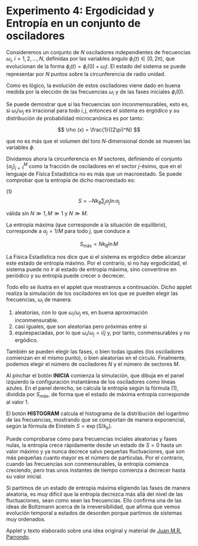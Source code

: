 # Experimento 4: Ergodicidad y Entropía en un conjunto de osciladores

Consideremos un conjunto de $N$ osciladores independientes de frecuencias $\omega_i$, $i = 1,2,...,N$, definidas por las variables ángulo $\phi_i (t) \in [0,2\pi)$, que evolucionan de la forma $\phi_i (t) = \phi_i (0) + \omega_i t$. El estado del sistema se puede representar por $N$ puntos sobre la circunferencia de radio unidad.

Como es lógico, la evolución de estos osciladores viene dado en buena medida por la elección de las frecuencias $\omega_i$ y de las fases iniciales $\phi_i (0)$.

Se puede demostrar que si las frecuencias son inconmensurables, esto es, si $\omega_i / \omega_j$ es irracional para todo $i, j$, entonces el sistema es ergódico y su distribución de probabilidad microcanónica es por tanto:

$$
\rho (x) = \frac{1}{(2\pi)^N}
$$

que no es más que el volumen del toro $N$-dimensional donde se mueven las variables $\phi$.

Dividamos ahora la circunferencia en $M$ sectores, definiendo el conjunto $\{\alpha_j\}^M_{j=1}$ como la fracción de osciladores en el sector $j$-ésimo, que en el lenguaje de Física Estadística no es más que un macroestado. Se puede comprobar que la entropía de dicho macroestado es:

(1)
$$
S=-N k_{B} \sum_{j} \alpha_{j} \ln \alpha_{j}
$$

válida sin $N \gg 1, M \gg 1$ y $N \gg M$.

La entropía máxima (que corresponde a la situación de equilibrio), corresponde a $\alpha_j = 1/M$ para todo $j$, que conduce a

$$
S_{\mathrm{máx}}=N k_{B} \ln M
$$

La Física Estadística nos dice que si el sistema es ergódico debe alcanzar este estado de entropía máximo. Por el contrario, si no hay ergodicidad, el sistema puede no ir al estado de entropía máxima, sino convertirse en periódico y su entropía puede crecer o decrecer.

Todo ello se ilustra en el applet que mostramos a continuación. Dicho applet realiza la simulación de los osciladores en los que se pueden elegir las frecuencias, $\omega_i$ de manera:

1. aleatorias, con lo que $\omega_i / \omega_j$ es, en buena aproximación inconmensurable.
2. casi iguales, que son aleatorias pero próximas entre sí
3. equiespaciadas, por lo que $\omega_i / \omega_j = i/j$ y, por tanto, conmensurables y no ergódico.

También se pueden elegir las fases, o bien todas iguales (los osciladores comienzan en el mismo punto), o bien aleatorias en el círculo. Finalmente, podemos elegir el número de osciladores $N$ y el número de sectores $M$.

Al pinchar el botón **INICIA** comienza la simulación, que dibuja en el panel izquierdo la configuración instantánea de los osciladores como líneas azules. En el panel derecho, se calcula la entropía según la fórmula (1), dividida por $S_{máx}$, de forma que el estado de máxima entropía corresponde al valor 1.

El botón **HISTOGRAM** calcula el histograma de la distribución del logaritmo de las frecuencias, mostrando que se comportan de manera exponencial, según la fórmula de Einstein $S = \exp(S/k_b)$.

Puede comprobarse cómo para frecuencias inciales aleatorias y fases nulas, la entropía crece rápidamente desde un estado de $S=0$ hasta un valor máximo y ya nunca decrece salvo pequeñas fluctuaciones, que son más pequeñas cuanto mayor es el número de partículas. Por el contrario, cuando las frecuencias son conmensurables, la entropía comienza creciendo, pero tras unos instantes de tiempo comienza a decrecer hasta su valor inicial.

Si partimos de un estado de entropía máxima eligiendo las fases de manera aleatoria, es muy difícil que la entropía decrezca más allá del nivel de las fluctuaciones, sean como sean las frecuencias. Ello confirma una de las ideas de Boltzmann acerca de la irreversibilidad, que afirma que vemos evolución temporal a estados de desorden porque partimos de sistemas muy ordenados.

Applet y texto elaborado sobre una idea original y material de [Juan M.R. Parrondo](http://valbuena.fis.ucm.es/expint/html/frame.html).
